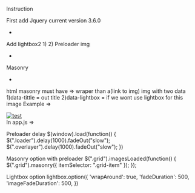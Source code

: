 Instruction

First add Jquery current version 3.6.0
- <script src="https://ajax.googleapis.com/ajax/libs/jquery/2.1.1/jquery.min.js"></script>
Add lightbox2
1)<link rel="stylesheet" href="https://cdnjs.cloudflare.com/ajax/libs/lightbox2/2.8.2/css/lightbox.css">
2)<script src="https://cdnjs.cloudflare.com/ajax/libs/lightbox2/2.8.2/js/lightbox.min.js"></script>
Preloader img 
- <script src="https://unpkg.com/imagesloaded@4/imagesloaded.pkgd.min.js"></script>
Masonry 
- <script src="https://unpkg.com/masonry-layout@4/dist/masonry.pkgd.min.js"></script>

html masonry must have =>
wraper than a(link to img) img with two data
1)data-tittle = out title
2)data-lightbox = if we wont use lightbox for this image
Example =>
<div class=grid>
  <div class="grid-item">
    <a href="https://s-media-cache-ak0.pinimg.com.jpg" data-title="Our title" data-lightbox="lightbox">
        <img src="https://s-media-cache-ak0.pinimg.com.jpg" alt="test" loading="lazy" />
    </a>
  </div>
</div>
In app.js => 

Preloader delay 
$(window).load(function() {
    $(".loader").delay(1000).fadeOut("slow");
    $(".overlayer").delay(1000).fadeOut("slow");
})

Masonry option with preloader 
$(".grid").imagesLoaded(function() {
    $(".grid").masonry({
        itemSelector: ".grid-item"
    });
});

Lightbox option 
lightbox.option({
    'wrapAround': true,
    'fadeDuration': 500,
    'imageFadeDuration': 500,
})
